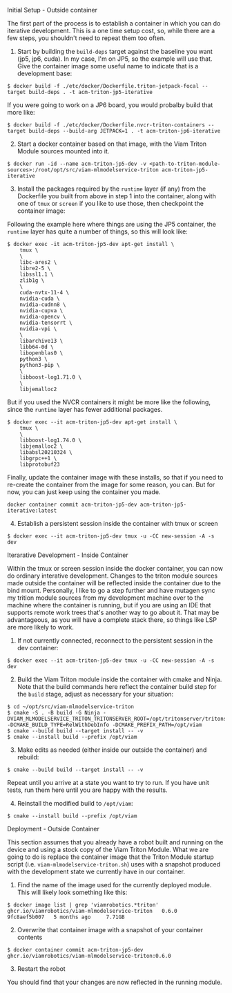 Initial Setup - Outside container

The first part of the process is to establish a container in which you can do iterative development. This is a one time setup cost, so, while there are a few steps, you shouldn't need to repeat them too often.


1) Start by building the `build-deps` target against the baseline you want (jp5, jp6, cuda). In my case, I'm on JP5, so the example will use that. Give the container image some useful name to indicate that is a development base:

```
$ docker build -f ./etc/docker/Dockerfile.triton-jetpack-focal --target build-deps . -t acm-triton-jp5-iterative
```

If you were going to work on a JP6 board, you would probalby build that more like:

```
$ docker build -f ./etc/docker/Dockerfile.nvcr-triton-containers --target build-deps --build-arg JETPACK=1 . -t acm-triton-jp6-iterative
```


2) Start a docker container based on that image, with the Viam Triton Module sources mounted into it.

```
$ docker run -id --name acm-triton-jp5-dev -v <path-to-triton-module-sources>:/root/opt/src/viam-mlmodelservice-triton acm-triton-jp5-iterative
```


3) Install the packages required by the `runtime` layer (if any) from the Dockerfile you built from above in step 1 into the container, along with one of `tmux` or `screen` if you like to use those, then checkpoint the container image:

Following the example here where things are using the JP5 container, the `runtime` layer has quite a number of things, so this will look like:


```
$ docker exec -it acm-triton-jp5-dev apt-get install \
    tmux \
    \
    libc-ares2 \
    libre2-5 \
    libssl1.1 \
    zlib1g \
    \
    cuda-nvtx-11-4 \
    nvidia-cuda \
    nvidia-cudnn8 \
    nvidia-cupva \
    nvidia-opencv \
    nvidia-tensorrt \
    nvidia-vpi \
    \
    libarchive13 \
    libb64-0d \
    libopenblas0 \
    python3 \
    python3-pip \
    \
    libboost-log1.71.0 \
    \
    libjemalloc2
```

But if you used the NVCR containers it might be more like the following, since the `runtime` layer has fewer additional packages.

```
$ docker exec --it acm-triton-jp5-dev apt-get install \
    tmux \
    \
    libboost-log1.74.0 \
    libjemalloc2 \
    libabsl20210324 \
    libgrpc++1 \
    libprotobuf23
```

Finally, update the container image with these installs, so that if you need to re-create the container from the image for some reason, you can. But for now, you can just keep using the container you made.

```
docker container commit acm-triton-jp5-dev acm-triton-jp5-iterative:latest
```


4) Establish a persistent session inside the container with tmux or screen

```
$ docker exec --it acm-triton-jp5-dev tmux -u -CC new-session -A -s dev
```


Iterarative Development - Inside Container

Within the tmux or screen session inside the docker container, you can now do ordinary interative development. Changes to the triton module sources made outside the container will be reflected inside the container due to the bind mount. Personally, I like to go a step further and have mutagen sync my trition module sources from my development machine over to the machine where the container is running, but if you are using an IDE that supports remote work trees that's another way to go about it. That may be advantageous, as you will have a complete stack there, so things like LSP are more likely to work.

1) If not currently connected, reconnect to the persistent session in the dev container:

```
$ docker exec --it acm-triton-jp5-dev tmux -u -CC new-session -A -s dev
```


2) Build the Viam Triton module inside the container with cmake and Ninja. Note that the build commands here reflect the container build step for the `build` stage, adjust as necessary for your situation:


```
$ cd ~/opt/src/viam-mlmodelservice-triton
$ cmake -S . -B build -G Ninja -DVIAM_MLMODELSERVICE_TRITON_TRITONSERVER_ROOT=/opt/tritonserver/tritonserver -DCMAKE_BUILD_TYPE=RelWithDebInfo -DCMAKE_PREFIX_PATH=/opt/viam
$ cmake --build build --target install -- -v
$ cmake --install build --prefix /opt/viam
```


3) Make edits as needed (either inside our outside the container) and rebuild:

```
$ cmake --build build --target install -- -v
```

Repeat until you arrive at a state you want to try to run. If you have unit tests, run them here until you are happy with the results.


4) Reinstall the modified build to `/opt/viam`:
```
$ cmake --install build --prefix /opt/viam
```


Deployment - Outside Container

This section assumes that you already have a robot built and running on the device and using a stock copy of the Viam Triton Module. What we are going to do is replace the container image that the Triton Module startup script (i.e. `viam-mlmodelservice-triton.sh`) uses with a snapshot produced with the development state we currently have in our container.


1) Find the name of the image used for the currently deployed module. This will likely look something like this:

```
$ docker image list | grep 'viamrobotics.*triton'
ghcr.io/viamrobotics/viam-mlmodelservice-triton   0.6.0     9fc8aef5b007   5 months ago     7.71GB
```

2) Overwrite that container image with a snapshot of your container contents

```
$ docker container commit acm-triton-jp5-dev ghcr.io/viamrobotics/viam-mlmodelservice-triton:0.6.0
```

3) Restart the robot

You should find that your changes are now reflected in the running module.

